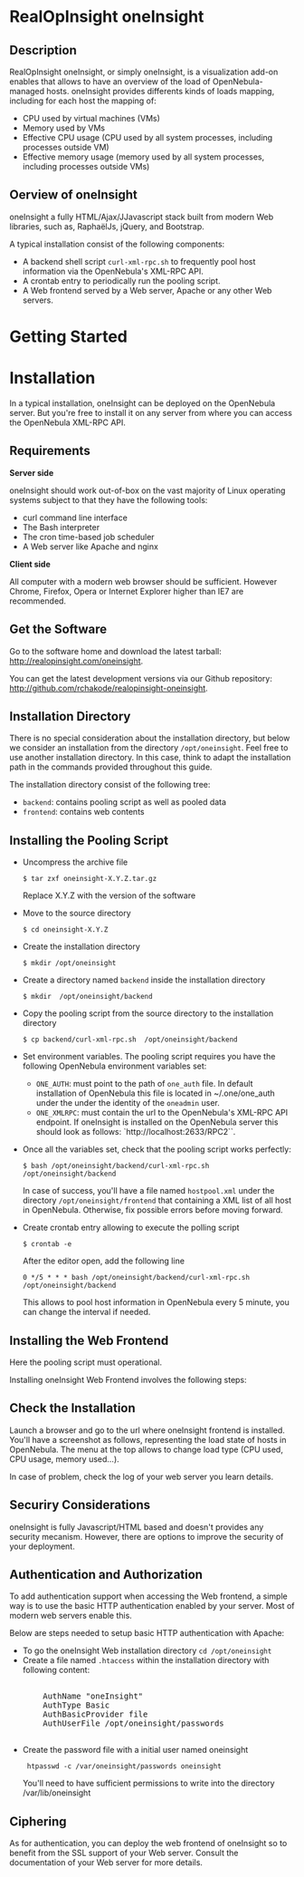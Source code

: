RealOpInsight oneInsight
========================

Description
--------
RealOpInsight oneInsight, or simply oneInsight, is a visualization add-on enables that allows 
to have an overview of the load of OpenNebula-managed hosts. oneInsight provides differents 
kinds of loads mapping, including for each host the mapping of:

* CPU used by virtual machines (VMs)
* Memory used by VMs
* Effective CPU usage (CPU used by all system processes, including 
  processes outside VM)
* Effective memory usage (memory used by all system processes, including 
  processes outside VMs)

Oerview of oneInsight
---------------------
oneInsight a fully HTML/Ajax/JJavascript stack built from modern Web libraries, 
such as, RaphaëlJs, jQuery, and Bootstrap.

A typical installation consist of the following components:
 
* A backend shell script ``curl-xml-rpc.sh`` to frequently pool host information
  via the OpenNebula's XML-RPC API. 
* A crontab entry to periodically run the pooling script. 
* A Web frontend served by a Web server, Apache or any other Web servers. 


Getting Started
===============

Installation
============
In a typical installation, oneInsight can be deployed on the OpenNebula 
server. But you're free to install it on any server from where you can 
access the OpenNebula XML-RPC API.

Requirements
------------

**Server side**

oneInsight should work out-of-box on the vast majority of Linux operating systems 
subject to that they have the following tools:

  * curl command line interface
  * The Bash interpreter
  * The cron time-based job scheduler
  * A Web server like Apache and nginx 


**Client side**

All computer with a modern web browser should be sufficient. However Chrome, 
Firefox, Opera or Internet Explorer higher than IE7 are recommended.  


Get the Software
----------------
Go to the software home and download the latest tarball: 
http://realopinsight.com/oneinsight.

You can get the latest development versions via our Github repository: 
http://github.com/rchakode/realopinsight-oneinsight.

Installation Directory
----------------------
There is no special consideration about the installation directory, but below 
we consider an installation from the directory ``/opt/oneinsight``. Feel free to 
use another installation directory. In this case, think to adapt the installation 
path in the commands provided throughout this guide.

The installation directory consist of the following tree:
- ``backend``: contains pooling script as well as pooled data
- ``frontend``: contains web contents

Installing the Pooling Script
-----------------------------

* Uncompress the archive file
 
    ``$ tar zxf oneinsight-X.Y.Z.tar.gz``

   Replace X.Y.Z with the version of the software

* Move to the source directory

  ``$ cd oneinsight-X.Y.Z``
 
* Create the installation directory

    ``$ mkdir /opt/oneinsight``

* Create a directory named ``backend`` inside the installation directory
   
    ``$ mkdir  /opt/oneinsight/backend``

* Copy the pooling script from the source directory to the installation directory

    ``$ cp backend/curl-xml-rpc.sh  /opt/oneinsight/backend``

* Set environment variables. The pooling script requires you have the following OpenNebula 
  environment variables set:
  
  * ``ONE_AUTH``: must point to the path of ``one_auth`` file. In default installation of 
     OpenNebula this file is located in ~/.one/one_auth under the under the identity of 
    the ``oneadmin`` user.  
  * ``ONE_XMLRPC``: must contain the url to the OpenNebula's XML-RPC API endpoint.
    If oneInsight is installed on the OpenNebula server this should look as follows: 
    `http://localhost:2633/RPC2``.

* Once all the variables set, check that the pooling script works perfectly:

    ``$ bash /opt/oneinsight/backend/curl-xml-rpc.sh /opt/oneinsight/backend``

  In case of  success, you'll have a file named ``hostpool.xml`` under the directory
  ``/opt/oneinsight/frontend`` that containing a XML list of all host in OpenNebula. 
  Otherwise, fix possible errors before moving forward.

* Create crontab entry allowing to execute the polling script
   
    ``$ crontab -e`` 
   
    After the editor open, add the following line

     ``0 */5 * * * bash /opt/oneinsight/backend/curl-xml-rpc.sh /opt/oneinsight/backend``
 
   This allows to pool host information in OpenNebula every 5 minute, you can change the interval
   if needed.  


Installing the Web Frontend
---------------------------
Here the pooling script must operational. 

Installing oneInsight Web Frontend involves the following steps:


Check the Installation
----------------------
Launch a browser and go to the url where oneInsight frontend is installed. You'll have a screenshot
as follows, representing the load state of hosts in OpenNebula. The menu at the top allows to change 
load type (CPU used, CPU usage, memory used...).

In case of problem, check the log of your web server you learn details. 


Securiry Considerations
-----------------------
oneInsight is fully Javascript/HTML based and doesn't provides any security mecanism.
However, there are options to improve the security of your deployment.

Authentication and Authorization
--------------------------------
To add authentication support when accessing the Web frontend, a simple way is to 
use the basic HTTP authentication enabled by your server. Most of modern web servers
enable this. 

Below are steps needed to setup basic HTTP authentication with Apache:

* To go the oneInsight Web installation directory ``cd /opt/oneinsight``
* Create a file named ``.htaccess`` within the installation directory with following content:

<pre>
    <Location /opt/oneinsight>
       AuthName "oneInsight"
       AuthType Basic
       AuthBasicProvider file
       AuthUserFile /opt/oneinsight/passwords
    </Location>
</pre>

* Create the password file with a initial user named oneinsight
  ```
   htpasswd -c /var/oneinsight/passwords oneinsight
  ```
  You'll need to have sufficient permissions to write into the directory /var/lib/oneinsight

Ciphering
---------
As for authentication, you can deploy the web frontend of oneInsight so to benefit from the SSL support of your Web server. Consult the documentation of your Web server for more details. 

